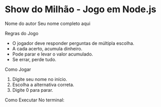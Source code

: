 # Show do Milhão - Jogo em Node.js

Nome do autor
Seu nome completo aqui

Regras do Jogo
- O jogador deve responder perguntas de múltipla escolha.
- A cada acerto, acumula dinheiro.
- Pode parar e levar o valor acumulado.
- Se errar, perde tudo.

Como Jogar
1. Digite seu nome no início.
2. Escolha a alternativa correta.
3. Digite 0 para parar.

Como Executar
No terminal:
```bash
